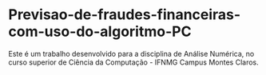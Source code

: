 # Previsao-de-fraudes-financeiras-com-uso-do-algoritmo-PC
Este é um trabalho desenvolvido para a disciplina de Análise Numérica, no curso superior de Ciência da Computação - IFNMG Campus Montes Claros.
